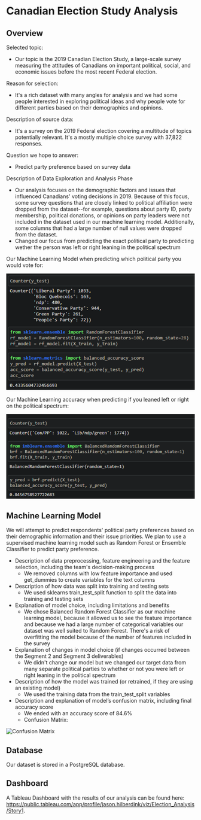 # Canadian Election Study Analysis

## Overview

Selected topic:
- Our topic is the 2019 Canadian Election Study, a large-scale survey measuring the attitudes of Canadians on important political, social, and economic issues before the most recent Federal election.

Reason for selection:
- It's a rich dataset with many angles for analysis and we had some people interested in exploring political ideas and why people vote for different parties based on their demographics and opinions.

Description of source data:
- It's a survey on the 2019 Federal election covering a multitude of topics potentially relevant. It's a mostly multiple choice survey with 37,822 responses.

Question we hope to answer:
- Predict party preference based on survey data

Description of Data Exploration and Analysis Phase
- Our analysis focuses on the demographic factors and issues that influenced Canadians' voting decisions in 2019. Because of this focus, some survey questions that are closely linked to political affiliation were dropped from the dataset--for example, questions about party ID, party membership, political donations, or opinions on party leaders were not included in the dataset used in our machine learning model. Additionally, some columns that had a large number of null values were dropped from the dataset. 
- Changed our focus from predicting the exact political party to predicting wether the person was left or right leaning in the political spectrum

Our Machine Learning Model when predicting which political party you would vote for:

![Party Prediction](Resources/politicalparty.png)

Our Machine Learning accuracy when predicting if you leaned left or right on the political spectrum:

![Left-Right Prediction](Resources/leftright.png)

## Machine Learning Model

We will attempt to predict respondents' political party preferences based on their demographic information and their issue priorities. We plan to use a supervised machine learning model such as Random Forest or Ensemble Classifier to predict party preference.

- Description of data preprocessing, feature engineering and the feature selection, including the team's decision-making process
  - We removed columns with low feature importance and used get_dummies to create variables for the text columns
- Description of how data was split into training and testing sets
  - We used sklearns train_test_split function to split the data into training and testing sets
- Explanation of model choice, including limitations and benefits
  - We chose Balanced Random Forest Classifier as our machine learning model, because it allowed us to see the feature importance and because we had a large number of categorical variables our dataset was well suited to Random Forest. There's a risk of overfitting the model because of the number of features included in the survey
- Explanation of changes in model choice (if changes occurred between the Segment 2 and Segment 3 deliverables)
  - We didn't change our model but we changed our target data from many separate political parties to whether or not you were left or right leaning in the political spectrum
- Description of how the model was trained (or retrained, if they are using an existing model)
  - We used the training data from the train_test_split variables
- Description and explanation of model’s confusion matrix, including final accuracy score
  - We ended with an accuracy score of 84.6%
  - Confusion Matrix:

![Confusion Matrix](Resources/...)

## Database

Our dataset is stored in a PostgreSQL database.

## Dashboard

A Tableau Dashboard with the results of our analysis can be found here: https://public.tableau.com/app/profile/jason.hilberdink/viz/Election_Analysis/Story1.

